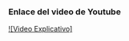    ### Enlace del video de Youtube
[![Video Explicativo]](https://youtu.be/GJqfej6xkDI?si=GC3HC4QJywWIYVQo)